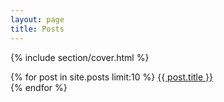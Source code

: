 ```yaml
---
layout: page
title: Posts
---
```


{% include section/cover.html %}

<section id="posts">
	{% for post in site.posts limit:10 %}
	  	<a href="{{ post.url | relative_url }}">{{ post.title }}</a><br>
	{% endfor %}
</section>
